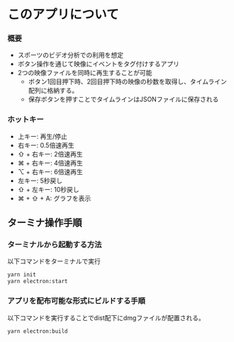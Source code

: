 # このアプリについて

### 概要

- スポーツのビデオ分析での利用を想定
- ボタン操作を通じて映像にイベントをタグ付けするアプリ
- 2つの映像ファイルを同時に再生することが可能
  - ボタン1回目押下時、2回目押下時の映像の秒数を取得し、タイムライン配列に格納する。
  - 保存ボタンを押すことでタイムラインはJSONファイルに保存される

### ホットキー

- 上キー: 再生/停止
- 右キー: 0.5倍速再生
- ⇧ + 右キー: 2倍速再生
- ⌘ + 右キー: 4倍速再生
- ⌥ + 右キー: 6倍速再生
- 左キー: 5秒戻し
- ⇧ + 左キー: 10秒戻し
- ⌘ + ⇧ + A: グラフを表示

## ターミナ操作手順

### ターミナルから起動する方法

以下コマンドをターミナルで実行

```zsh
yarn init
yarn electron:start
```

### アプリを配布可能な形式にビルドする手順

以下コマンドを実行することでdist配下にdmgファイルが配置される。

```zsh
yarn electron:build
```
